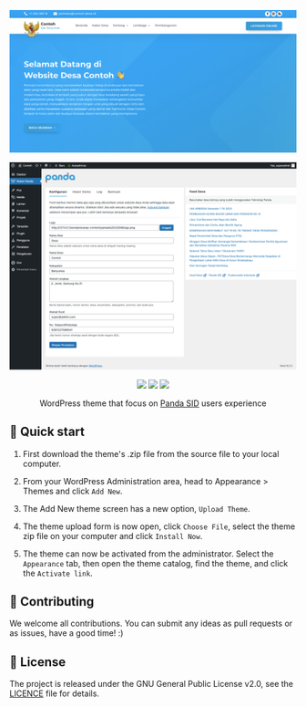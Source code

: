 <p align="center">
    <img src="docs/themes.png">
</p>

<p align="center">
    <img src="docs/plugins.png">
</p>

<p align="center">
    <img src="https://img.shields.io/badge/PHP-%3E7.4-777BB4?style=flat-square&logo=php&logoColor=#777BB4">
    <img src="https://img.shields.io/badge/WordPress-v6.2%20tested-21759B?style=flat-square&logo=wordpress">
    <a href="https://github.com/razaqultegar/panda-sid/blob/main/LICENSE">
        <img src="https://img.shields.io/github/license/razaqultegar/panda-sid?&style=flat-square">
    </a>
</p>

<p align="center">WordPress theme that focus on <a href="https://panda.id">Panda SID</a> users experience</p>

## 🚀 Quick start

1. First download the theme's .zip file from the source file to your local computer.

2. From your WordPress Administration area, head to Appearance > Themes and click `Add New`.

3. The Add New theme screen has a new option, `Upload Theme`.

4. The theme upload form is now open, click `Choose File`, select the theme zip file on your computer and click `Install Now`.

5. The theme can now be activated from the administrator. Select the `Appearance` tab, then open the theme catalog, find the theme, and click the `Activate link`.

## 🤝 Contributing

We welcome all contributions. You can submit any ideas as pull requests or as issues, have a good time! :)

## 📃 License

The project is released under the GNU General Public License v2.0, see the [LICENCE](https://github.com/seatonjiang/kratos/blob/main/LICENSE) file for details.
